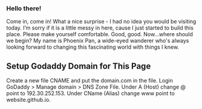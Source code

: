 ### Hello there! 

Come in, come in! What a nice surprise - I had no idea you would be visiting today. I’m sorry if it is a little messy in here, cause I just started to build this place. Please make yourself comfortable. Good, good. Now...where should we begin? My name is Phoenix Pan, a wide-eyed wanderer who's always looking forward to changing this fascinating world with things I knew. 


## Setup Godaddy Domain for This Page

Create a new file CNAME and put the domain.com in the file.
Login GoDaddy > Manage domain > DNS Zone File.
Under A (Host) change @ point to 192.30.252.153.
Under CName (Alias) change www point to website.github.io.
